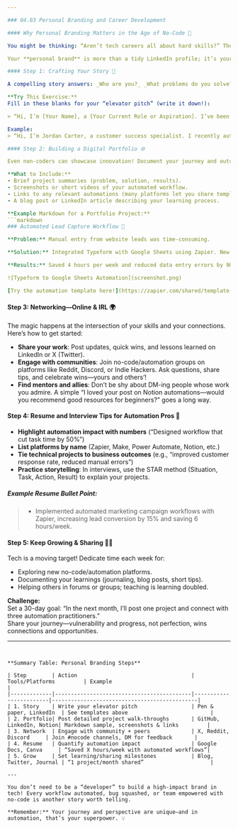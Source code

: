 ```yaml
---

### 04.03 Personal Branding and Career Development

#### Why Personal Branding Matters in the Age of No-Code 🚀

You might be thinking: “Aren’t tech careers all about hard skills?” The truth is, while your ability to build automations or use no-code tools is essential, how you **present** those skills can be the difference between stagnation and acceleration.

Your **personal brand** is more than a tidy LinkedIn profile; it’s your digital reputation, your value proposition, and yes, your story. In today’s landscape—where everyone from business analysts to marketing pros is learning automation—your unique perspective and problem-solving approach set you apart.

#### Step 1: Crafting Your Story 🌟

A compelling story answers: _Who are you?_ _What problems do you solve?_ _How are you learning and growing with automation?_

**Try This Exercise:**  
Fill in these blanks for your “elevator pitch” (write it down!):

> “Hi, I’m [Your Name], a [Your Current Role or Aspiration]. I’ve been working on automating [task or process] using [no-code tool or platform], which saved [X hours/dollars/improved process]. I’m passionate about making tech work for people—not the other way around!”

Example:  
> “Hi, I’m Jordan Carter, a customer success specialist. I recently automated our onboarding emails using Zapier, cutting our response time in half. I love finding ways to use technology to create smooth customer experiences.”

#### Step 2: Building a Digital Portfolio 🌐

Even non-coders can showcase innovation! Document your journey and outcomes. Focus on clarity and tangible results.

**What to Include:**
- Brief project summaries (problem, solution, results).
- Screenshots or short videos of your automated workflow.
- Links to any relevant automations (many platforms let you share templates!).
- A blog post or LinkedIn article describing your learning process.

**Example Markdown for a Portfolio Project:**
```markdown
### Automated Lead Capture Workflow 🔗

**Problem:** Manual entry from website leads was time-consuming.

**Solution:** Integrated Typeform with Google Sheets using Zapier. New responses instantly populate our CRM.

**Results:** Saved 4 hours per week and reduced data entry errors by 90%.

![Typeform to Google Sheets Automation](screenshot.png)

[Try the automation template here!](https://zapier.com/shared/template-link)
```

#### Step 3: Networking—Online & IRL 🌍

The magic happens at the intersection of your skills and your connections. Here’s how to get started:

- **Share your work**: Post updates, quick wins, and lessons learned on LinkedIn or X (Twitter).
- **Engage with communities**: Join no-code/automation groups on platforms like Reddit, Discord, or Indie Hackers. Ask questions, share tips, and celebrate wins—yours and others’!
- **Find mentors and allies**: Don’t be shy about DM-ing people whose work you admire. A simple “I loved your post on Notion automations—would you recommend good resources for beginners?” goes a long way.

#### Step 4: Resume and Interview Tips for Automation Pros 📝

- **Highlight automation impact with numbers** (“Designed workflow that cut task time by 50%”)
- **List platforms by name** (Zapier, Make, Power Automate, Notion, etc.)
- **Tie technical projects to business outcomes** (e.g., “improved customer response rate, reduced manual errors”)
- **Practice storytelling**: In interviews, use the STAR method (Situation, Task, Action, Result) to explain your projects.

##### Example Resume Bullet Point:

> - Implemented automated marketing campaign workflows with Zapier, increasing lead conversion by 15% and saving 6 hours/week.

#### Step 5: Keep Growing & Sharing 🚗💨

Tech is a moving target! Dedicate time each week for:
- Exploring new no-code/automation platforms.
- Documenting your learnings (journaling, blog posts, short tips).
- Helping others in forums or groups; teaching is learning doubled.

**Challenge:**  
Set a 30-day goal: “In the next month, I’ll post one project and connect with three automation practitioners.”  
Share your journey—vulnerability and progress, not perfection, wins connections and opportunities.

---
```


**Summary Table: Personal Branding Steps**

| Step        | Action                                    | Tools/Platforms         | Example                                      |
|-------------|-------------------------------------------|------------------------|----------------------------------------------|
| 1. Story    | Write your elevator pitch                 | Pen & paper, LinkedIn  | See templates above                          |
| 2. Portfolio| Post detailed project walk-throughs       | GitHub, LinkedIn, Notion| Markdown sample, screenshots & links         |
| 3. Network  | Engage with community + peers             | X, Reddit, Discord     | Join #nocode channels, DM for feedback       |
| 4. Resume   | Quantify automation impact                | Google Docs, Canva     | “Saved X hours/week with automated workflows”|
| 5. Grow     | Set learning/sharing milestones           | Blog, Twitter, Journal | “1 project/month shared”                     |

---

You don’t need to be a “developer” to build a high-impact brand in tech! Every workflow automated, bug squashed, or team empowered with no-code is another story worth telling.

**Remember:** Your journey and perspective are unique—and in automation, that’s your superpower. 💡
